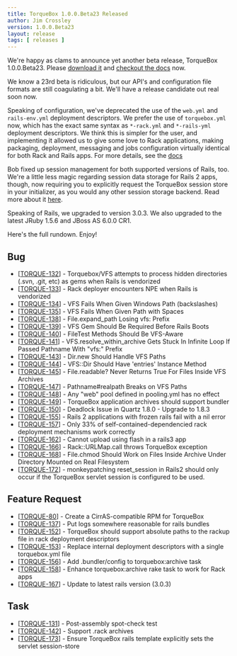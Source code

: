 ```yaml
---
title: TorqueBox 1.0.0.Beta23 Released
author: Jim Crossley
version: 1.0.0.Beta23
layout: release
tags: [ releases ]
---
```

We're happy as clams to announce yet another beta release,
TorqueBox 1.0.0.Beta23.  Please [download it](/download/) and [checkout
the docs](/documentation/1.0.0.Beta23/) now.

We know a 23rd beta is ridiculous, but our API's and configuration
file formats are still coagulating a bit.  We'll have a release
candidate out real soon now.

Speaking of configuration, we've deprecated the use of the `web.yml`
and `rails-env.yml` deployment descriptors.  We prefer the use of
`torquebox.yml` now, which has the exact same syntax as `*-rack.yml`
and `*-rails-yml` deployment descriptors.  We think this is simpler
for the user, and implementing it allowed us to give some love to Rack
applications, making packaging, deployment, messaging and jobs
configuration virtually identical for both Rack and Rails apps.  For
more details, see the
[docs](/documentation/1.0.0.Beta23/deployment-descriptors.html)

Bob fixed up session management for both supported versions of Rails,
too.  We're a little less magic regarding session data storage for
Rails 2 apps, though, now requiring you to explicitly request the
TorqueBox session store in your initializer, as you would any other
session storage backend.  Read more about it
[here](/documentation/1.0.0.Beta23/rails2.html#d0e508).

Speaking of Rails, we upgraded to version 3.0.3.  We also upgraded to
the latest JRuby 1.5.6 and JBoss AS 6.0.0 CR1.

Here's the full rundown.  Enjoy!

<h2>        Bug
</h2>
<ul>
<li>[<a href='https://jira.jboss.org/browse/TORQUE-132'>TORQUE-132</a>] -         Torquebox/VFS attempts to process hidden directories (.svn, .git, etc) as gems when Rails is vendorized
</li>
<li>[<a href='https://jira.jboss.org/browse/TORQUE-133'>TORQUE-133</a>] -         Rack deployer encounters NPE when Rails is vendorized
</li>
<li>[<a href='https://jira.jboss.org/browse/TORQUE-134'>TORQUE-134</a>] -         VFS Fails When Given Windows Path (backslashes)
</li>
<li>[<a href='https://jira.jboss.org/browse/TORQUE-135'>TORQUE-135</a>] -         VFS Fails When Given Path with Spaces
</li>
<li>[<a href='https://jira.jboss.org/browse/TORQUE-138'>TORQUE-138</a>] -         File.expand_path Losing vfs: Prefix
</li>
<li>[<a href='https://jira.jboss.org/browse/TORQUE-139'>TORQUE-139</a>] -         VFS Gem Should Be Required Before Rails Boots
</li>
<li>[<a href='https://jira.jboss.org/browse/TORQUE-140'>TORQUE-140</a>] -         FileTest Methods Should Be VFS-Aware
</li>
<li>[<a href='https://jira.jboss.org/browse/TORQUE-141'>TORQUE-141</a>] -         VFS.resolve_within_archive Gets Stuck In Infinite Loop If Passed Pathname With &quot;vfs:&quot; Prefix
</li>
<li>[<a href='https://jira.jboss.org/browse/TORQUE-143'>TORQUE-143</a>] -         Dir.new Should Handle VFS Paths
</li>
<li>[<a href='https://jira.jboss.org/browse/TORQUE-144'>TORQUE-144</a>] -         VFS::Dir Should Have &#39;entries&#39; Instance Method
</li>
<li>[<a href='https://jira.jboss.org/browse/TORQUE-145'>TORQUE-145</a>] -         File.readable? Never Returns True For Files Inside VFS Archives
</li>
<li>[<a href='https://jira.jboss.org/browse/TORQUE-147'>TORQUE-147</a>] -         Pathname#realpath Breaks on VFS Paths
</li>
<li>[<a href='https://jira.jboss.org/browse/TORQUE-148'>TORQUE-148</a>] -         Any &quot;web&quot; pool defined in pooling.yml has no effect
</li>
<li>[<a href='https://jira.jboss.org/browse/TORQUE-149'>TORQUE-149</a>] -         TorqueBox application archives should support bundler
</li>
<li>[<a href='https://jira.jboss.org/browse/TORQUE-150'>TORQUE-150</a>] -         Deadlock Issue in Quartz 1.8.0 - Upgrade to 1.8.3
</li>
<li>[<a href='https://jira.jboss.org/browse/TORQUE-155'>TORQUE-155</a>] -         Rails 2 applications with frozen rails fail with a nil error 
</li>
<li>[<a href='https://jira.jboss.org/browse/TORQUE-157'>TORQUE-157</a>] -         Only 33% of self-contained-dependencied rack deployment mechanisms work correctly
</li>
<li>[<a href='https://jira.jboss.org/browse/TORQUE-162'>TORQUE-162</a>] -         Cannot upload using flash in a rails3 app
</li>
<li>[<a href='https://jira.jboss.org/browse/TORQUE-166'>TORQUE-166</a>] -         Rack::URLMap.call throws TorqueBox exception
</li>
<li>[<a href='https://jira.jboss.org/browse/TORQUE-168'>TORQUE-168</a>] -         File.chmod Should Work on Files Inside Archive Under Directory Mounted on Real Filesystem
</li>
<li>[<a href='https://jira.jboss.org/browse/TORQUE-172'>TORQUE-172</a>] -         monkeypatching reset_session in Rails2 should only occur if the TorqueBox servlet session is configured to be used.
</li>
</ul>
        
<h2>        Feature Request
</h2>
<ul>
<li>[<a href='https://jira.jboss.org/browse/TORQUE-80'>TORQUE-80</a>] -         Create a CirrAS-compatible RPM for TorqueBox
</li>
<li>[<a href='https://jira.jboss.org/browse/TORQUE-137'>TORQUE-137</a>] -         Put logs somewhere reasonable for rails bundles
</li>
<li>[<a href='https://jira.jboss.org/browse/TORQUE-152'>TORQUE-152</a>] -         TorqueBox should support absolute paths to the rackup file in rack deployment descriptors
</li>
<li>[<a href='https://jira.jboss.org/browse/TORQUE-153'>TORQUE-153</a>] -         Replace internal deployment descriptors with a single torquebox.yml file
</li>
<li>[<a href='https://jira.jboss.org/browse/TORQUE-156'>TORQUE-156</a>] -         Add .bundler/config to torquebox:archive task
</li>
<li>[<a href='https://jira.jboss.org/browse/TORQUE-158'>TORQUE-158</a>] -         Enhance torquebox:archive rake task to work for Rack apps
</li>
<li>[<a href='https://jira.jboss.org/browse/TORQUE-167'>TORQUE-167</a>] -         Update to latest rails version (3.0.3)
</li>
</ul>
                    
<h2>        Task
</h2>
<ul>
<li>[<a href='https://jira.jboss.org/browse/TORQUE-131'>TORQUE-131</a>] -         Post-assembly spot-check test
</li>
<li>[<a href='https://jira.jboss.org/browse/TORQUE-142'>TORQUE-142</a>] -         Support .rack archives
</li>
<li>[<a href='https://jira.jboss.org/browse/TORQUE-173'>TORQUE-173</a>] -         Ensure TorqueBox rails template explicitly sets the servlet session-store
</li>
</ul>
